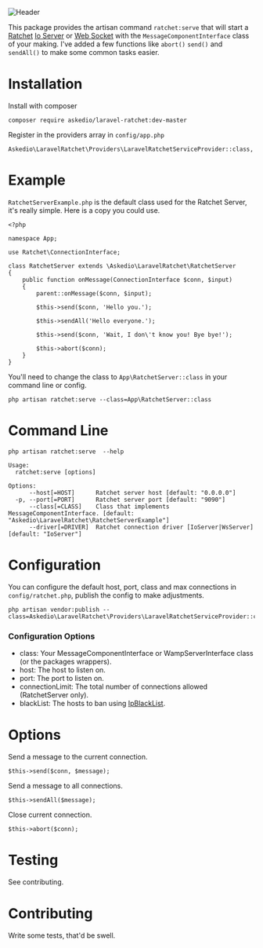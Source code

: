 ![Header](http://i.imgur.com/H1OQeOV.png)

This package provides the artisan command `ratchet:serve` that will start a [Ratchet](http://socketo.me/) [Io Server](http://socketo.me/docs/server) or [Web Socket](http://socketo.me/docs/websocket) with the `MessageComponentInterface` class of your making. I've added a few functions like `abort()` `send()` and `sendAll()` to make some common tasks easier.


# Installation
Install with composer
~~~
composer require askedio/laravel-ratchet:dev-master
~~~

Register in the providers array in `config/app.php`
~~~
Askedio\LaravelRatchet\Providers\LaravelRatchetServiceProvider::class,
~~~

# Example
`RatchetServerExample.php` is the default class used for the Ratchet Server, it's really simple. Here is a copy you could use.
~~~
<?php

namespace App;

use Ratchet\ConnectionInterface;

class RatchetServer extends \Askedio\LaravelRatchet\RatchetServer
{
    public function onMessage(ConnectionInterface $conn, $input)
    {
        parent::onMessage($conn, $input);

        $this->send($conn, 'Hello you.');

        $this->sendAll('Hello everyone.');

        $this->send($conn, 'Wait, I don\'t know you! Bye bye!');

        $this->abort($conn);
    }
}
~~~
You'll need to change the class to `App\RatchetServer::class` in your command line or config.
~~~
php artisan ratchet:serve --class=App\RatchetServer::class
~~~

# Command Line
~~~
php artisan ratchet:serve  --help

Usage:
  ratchet:serve [options]

Options:
      --host[=HOST]      Ratchet server host [default: "0.0.0.0"]
  -p, --port[=PORT]      Ratchet server port [default: "9090"]
      --class[=CLASS]    Class that implements MessageComponentInterface. [default: "Askedio\LaravelRatchet\RatchetServerExample"]
      --driver[=DRIVER]  Ratchet connection driver [IoServer|WsServer] [default: "IoServer"]
~~~


# Configuration
You can configure the default host, port, class and max connections in `config/ratchet.php`, publish the config to make adjustments.
~~~
php artisan vendor:publish --class=Askedio\LaravelRatchet\Providers\LaravelRatchetServiceProvider::class
~~~
### Configuration Options
* class: Your MessageComponentInterface or WampServerInterface class (or the packages wrappers).
* host: The host to listen on.
* port: The port to listen on.
* connectionLimit: The total number of connections allowed (RatchetServer only).
* blackList: The hosts to ban using [IpBlackList](http://socketo.me/docs/black).

# Options
Send a message to the current connection.
~~~
$this->send($conn, $message);
~~~
Send a message to all connections.
~~~
$this->sendAll($message);
~~~
Close current connection.
~~~
$this->abort($conn);
~~~


# Testing
See contributing.

# Contributing
Write some tests, that'd be swell.

